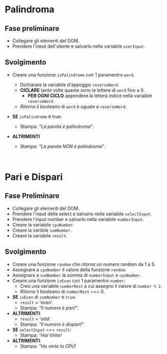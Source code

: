 <!-- Esercizio di oggi: Pali e dispari
nome repo: js-paliedispari  (si, c'è una 'L' in 'pali' perchè siamo molto cringe)

Palidroma
Chiedere all’utente di inserire una parola
Creare una funzione per capire se la parola inserita è palindroma

Pari e Dispari
L’utente sceglie pari o dispari e inserisce un numero da 1 a 5.
Generiamo un numero random (sempre da 1 a 5) per il computer (usando una funzione).
Sommiamo i due numeri
Stabiliamo se la somma dei due numeri è pari o dispari (usando una funzione)
Dichiariamo chi ha vinto.
Consigli del giorno
1. Scriviamo sempre in italiano i passaggi che vogliamo fare
2. Scriviamo sempre solo un pezzetto di codice alla volta, se funziona allora andiamo avanti.
 -->

 # Palindroma

 ## Fase preliminare
 - Collegare gli elementi del DOM.
 - Prendere l'input dell'utente e salvarlo nella variabile `userInput`. 

 ## Svolgimento
 - Creare una funzione `isPalindrome` con 1 paramentro `word`.
    - Dichiarare la variabile d'appoggio `reverseWord`.
    - **CICLARE** tante volte quante sono le lettere di `word` fino a 0.
        - **PER OGNI CICLO** appendere la lettera indice nella variabile `reverseWord`.
    - *Ritorno* il booleano di `word` è uguale a `reverseWord`.

- **SE** `isPalindrome` è true:
    - Stampa: *"La parola è palindroma"*.
- **ALTRIMENTI** 
    - Stampa: *"La parola NON è palindroma"*.

<br>

# Pari e Dispari
## Fase Preliminare
- Collegare gli elementi del DOM.
- Prendere l'input della select e salvarlo nella variabile `selectInput`. 
- Prendere l'input number e salvarlo nella variabile `numberInput`.
- Creare la variabile `cpuNumber`.
- Creare la varibile `sumNumber`.
- Creare la variabile `result`.

## Svolgimento
- Creare una funzione `random` che *ritorna* un numero random da 1 a 5.
- Assegnare a `cpuNumber` il valore della funzione `random`.
- Assegnare a `sumNumber` la somma di `numberInput` e `cpuNumber`.
- Creare una funzione `isEven` con 1 paramentro `number`:
    - Creo una variabile `numberRest` a cui assegno il valore di `number % 2`.
    - *Ritorno* il booleano di `numberRest` === 0.
- **SE** `isEven` di `sumNumber` è `true`:
    - `result` = 'even'.
    - Stampa: *"Il numero è pari!"*.
- **ALTRIMENTI**:
    - `result` = 'odd'.
    - Stampa: *"Il numero è dispari!"*.
- **SE** `selectInput` === `result`:
    - Stampa: *"Hai Vinto!*
- **ALTRIMENTI**:
    - Stampa: *"Ha vinto la CPU!*
